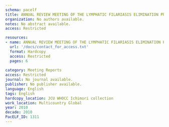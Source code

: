```yaml
---
schema: pacelf
title: ANNUAL REVIEW MEETING OF THE LYMPHATIC FILARIASIS ELIMINATION PROGRAMME, 2010  SUMMARY POINTS AND RECOMMENDATIONS
organization: No authors available.
notes: No abstract available.
access: Restricted

resources:
- name: ANNUAL REVIEW MEETING OF THE LYMPHATIC FILARIASIS ELIMINATION PROGRAMME, 2010  SUMMARY POINTS AND RECOMMENDATIONS
  url: '/docs/contact_for_access.txt'
  format: Hardcopy
  access: Restricted
  pages: 6
 
category: Meeting Reports
access: Restricted
journal: No journal available.
publisher: No publisher available. 
language: English 
tags: English 
hardcopy_location: JCU WHOCC Ichimori collection
work_location: Multicountry Global
year: 2010
decade: 2010
PacELF_ID: 1311
---
```

